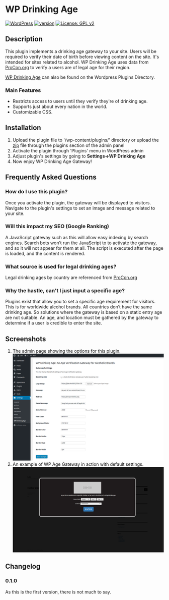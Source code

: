 
# WP Drinking Age
[![WordPress](https://img.shields.io/wordpress/v/akismet.svg)](https://wordpress.org/download/)
 [![version](https://img.shields.io/badge/stable-v0.1.0-4A8F80.svg)](https://wordpress.org/plugins/wp-drinking-age/)
 [![License: GPL v2](https://img.shields.io/badge/License-GPL%20v2-blue.svg)](https://www.gnu.org/licenses/gpl-2.0.html)
 

## Description
This plugin implements a drinking age gateway to your site. Users will be required to verify their date of birth before viewing content on the site. It's intended for sites related
to alcohol. WP Drinking Age uses data from [ProCon.org](http://drinkingage.procon.org/view.resource.php?resourceID=004294) to verify a users are of legal age for their region.

[WP Drinking Age](https://wordpress.org/plugins/wp-drinking-age/) can also be found on the Wordpress Plugins Directory.


### Main Features
* Restricts access to users until they verify they're of drinking age.
* Supports just about every nation in the world.
* Customizable CSS.


## Installation
 1. Upload the plugin file to '/wp-content/plugins/' directory or upload the [zip](https://github.com/d0n601/WP-Drinking-Age/archive/master.zip) file through the plugins section of the admin panel
 2. Activate the plugin through 'Plugins' menu in WordPress admin
 3. Adjust plugin's settings by going to  **Settings->WP Drinking Age**
 4. Now enjoy WP Drinking Age Gateway!


## Frequently Asked Questions

### How do I use this plugin?
Once you activate the plugin, the gateway will be displayed to visitors. Navigate to the plugin's settings to set an image and message related to your site.

### Will this impact my SEO (Google Ranking)
A JavaScript gateway such as this will allow easy indexing by search engines. Search bots won’t run the JavaScript to
to activate the gateway, and so it will not appear for them at all. The script is executed after the page is loaded, and
the content is rendered.

### What source is used for legal drinking ages?
Legal drinking ages by country are referenced from [ProCon.org](http://drinkingage.procon.org/view.resource.php?resourceID=004294)

### Why the hastle, can't I just input a specific age?
Plugins exist that allow you to set a specific age requirement for visitors. This is for worldwide alcohol brands. All countries don’t have the same drinking age.
So solutions where the gateway is based on a static entry age are not suitable. An age, and location must be gathered by the gateway to determine if a user is credible
to enter the site.

## Screenshots
 1. The admin page showing the options for this plugin.
 ![WP Drinking Age Admin Screen](https://raw.githubusercontent.com/d0n601/WP-Drinking-Age/master/screenshot-1.png)
 2. An example of WP Age Gateway in action with default settings.
 ![WP Drinking Age Default Gateway](https://raw.githubusercontent.com/d0n601/WP-Drinking-Age/master/screenshot-2.png)



## Changelog

### 0.1.0
As this is the first version, there is not much to say.
